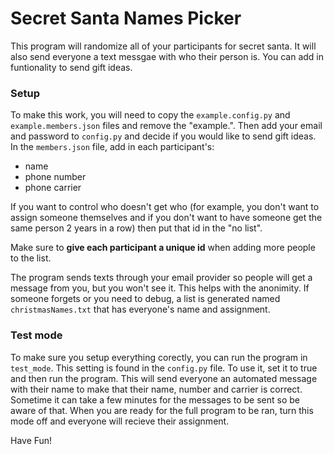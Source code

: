 # Secret Santa Names Picker #

This program will randomize all of your participants for secret santa. It will also send everyone a text messgae with who their person is. You can add in funtionality to send gift ideas.

### Setup ###

To make this work, you will need to copy the `example.config.py` and `example.members.json` files and remove the "example.". Then add your email and password to `config.py` and decide if you would like to send gift ideas. In the `members.json` file, add in each participant's: 

* name 
* phone number
* phone carrier

If you want to control who doesn't get who (for example, you don't want to assign someone themselves and if you don't want to have someone get the same person 2 years in a row) then put that id in the "no list".

Make sure to __give each participant a unique id__ when adding more people to the list. 

The program sends texts through your email provider so people will get a message from you, but you won't see it. This helps with the anonimity. If someone forgets or you need to debug, a list is generated named `christmasNames.txt` that has everyone's name and assignment. 

### Test mode ###

To make sure you setup everything corectly, you can run the program in `test_mode`. This setting is found in the `config.py` file. To use it, set it to true and then run the program. This will send everyone an automated message with their name to make that their name, number and carrier is correct. Sometime it can take a few minutes for the messages to be sent so be aware of that. When you are ready for the full program to be ran, turn this mode off and everyone will recieve their assignment. 

Have Fun!